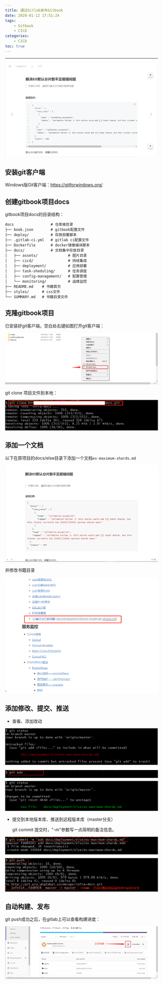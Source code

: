 ```yaml
---
title: 通过Gitlab发布Gitbook
date: 2020-01-12 17:51:24
tags:
    - Gitbook
    - CICD
categories:
    - CICD
toc: true
---
```




---

![发布效果图](../../assets/images2020/publish-gitbook.assets/1578983279168.png)

<!-- more -->

## 安装git客户端

Windows版Git客户端：<https://gitforwindows.org/>



## 创建gitbook项目docs

gitbook项目docs的目录结构：

```
docs                 # 仓库根目录
├── book.json        # gitbook配置文件
├── deploy/          # 存放部署脚本
├── .gitlab-ci.yml   # gitlab ci配置文件
├── Dockerfile       # docker镜像编译脚本
├── docs/            # 文档集中存放目录
│   ├── assets/              # 图片目录
│   ├── cicd/                # 持续集成
│   ├── deployment/          # 应用部署
│   ├── task-sheduling/      # 任务调度
│   ├── config-management/   # 配置管理
│   └── monitoring/          # 运维监控
├── README.md    # 书籍首页
├── styles/      # css文件
└── SUMMARY.md   # 书籍目录文件

```



## 克隆gitbook项目

已安装好git客户端，空白处右键如图打开git客户端：

![打开git客户端](../../assets/images2020/publish-gitbook.assets/1578986400937.png)



git clone 项目文件到本地：

![git clone](../../assets/images2020/publish-gitbook.assets/15789738968739.png)



## 添加一个文档

以下在原项目的docs/else目录下添加一个文档`es-maximum-shards.md`

![添加文档](../../assets/images2020/publish-gitbook.assets/1578975378145.png)



并修改书籍目录

![修改目录](../../assets/images2020/publish-gitbook.assets/1578987800016.png)



## 添加修改、提交、推送

- 查看、添加改动

![查看](../../assets/images2020/publish-gitbook.assets/15789754833155.png)



![添加改动](../../assets/images2020/publish-gitbook.assets/15789756132226.png)



- 提交到本地版本库、推送到远程版本库（master分支）

  git commit 提交时，"-m"参数写一点简明的备注信息。

![提交](../../assets/images2020/publish-gitbook.assets/15789758161982.png)



## 自动构建、发布

git push成功之后，在gitlab上可以查看构建进度：


![构建进度](../../assets/images2020/publish-gitbook.assets/1578988387980.png)

